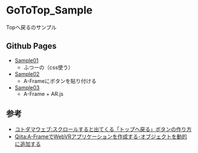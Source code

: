 # GoToTop_Sample
Topへ戻るのサンプル

## Github Pages

- [Sample01](./html/Sample01.html)
  - ふつーの（css使う）
- [Sample02](./html/Sample02.html)
  - A-Frameにボタンを貼り付ける
- [Sample03](./html/Sample03.html)
  - A-Frame + AR.js

## 参考

- [コトダマウェブ:スクロールすると出てくる「トップへ戻る」ボタンの作り方](https://cotodama.co/pagetop/)
- [Qiita:A-FrameでWebVRアプリケーションを作成する-オブジェクトを動的に追加する](https://qiita.com/yuya-s/items/5e0a59ea14c93f6c2c80)